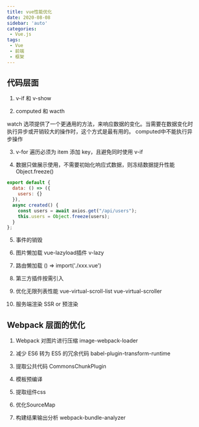 ```yaml
---
title: vue性能优化
date: 2020-08-08
sidebar: 'auto'
categories:
 - Vue.js
tags:
 - Vue
 - 前端
 - 框架
---
```


##  代码层面

1.  v-if 和 v-show

2.  computed 和 wacth

watch 选项提供了一个更通用的方法，来响应数据的变化。当需要在数据变化时执行异步或开销较大的操作时，这个方式是最有用的。
computed中不能执行异步操作

3.  v-for 遍历必须为 item 添加 key，且避免同时使用 v-if

4.  数据只做展示使用，不需要初始化响应式数据，则冻结数据提升性能 Object.freeze()

```js
export default {
  data: () => ({
    users: {}
  }),
  async created() {
    const users = await axios.get("/api/users");
    this.users = Object.freeze(users);
  }
};
```

5.  事件的销毁

6.  图片懒加载 vue-lazyload插件 v-lazy 

7.  路由懒加载 () => import('./xxx.vue')

8.  第三方插件按需引入

9.  优化无限列表性能 vue-virtual-scroll-list vue-virtual-scroller 

10. 服务端渲染 SSR or 预渲染

##  Webpack 层面的优化

1.  Webpack 对图片进行压缩  image-webpack-loader

2.  减少 ES6 转为 ES5 的冗余代码 babel-plugin-transform-runtime

3.  提取公共代码 CommonsChunkPlugin

4.  模板预编译

5.  提取组件css

6.  优化SourceMap

7.  构建结果输出分析 webpack-bundle-analyzer


